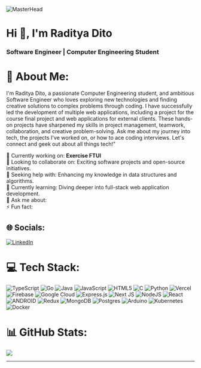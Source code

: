 ![MasterHead](https://developers.giphy.com/branch/master/static/api-512d36c09662682717108a38bbb5c57d.gif)

<h1 align="left">Hi 👋, I'm Raditya Dito</h1>
<h3 align="left">Software Engineer | Computer Engineering Student</h3>



# 💫 About Me:
I'm Raditya Dito, a passionate Computer Engineering student, and ambitious Software Engineer who loves exploring new technologies and finding creative solutions to complex problems through coding. I have successfully led the development of multiple web applications, including a project for the course final project and web applications for external clients. These hands-on projects have sharpened my skills in project management, teamwork, collaboration, and creative problem-solving. Ask me about my journey into tech, the projects I've worked on, or how to ace coding interviews. Let's connect and geek out about all things tech!"


🔭 Currently working on: **Exercise FTUI**<br>
👯 Looking to collaborate on: Exciting software projects and open-source initiatives.<br>
🤝 Seeking help with: Enhancing my knowledge in data structures and algorithms.<br>
🌱 Currently learning: Diving deeper into full-stack web application development.<br>
💬 Ask me about: <br>
⚡ Fun fact: <br>


## 🌐 Socials:
[![LinkedIn](https://img.shields.io/badge/LinkedIn-%230077B5.svg?logo=linkedin&logoColor=white)](https://linkedin.com/in/radityaihsandhiaulhaq) 

# 💻 Tech Stack:
![TypeScript](https://img.shields.io/badge/typescript-%23007ACC.svg?style=flat&logo=typescript&logoColor=white) ![Go](https://img.shields.io/badge/go-%2300ADD8.svg?style=flat&logo=go&logoColor=white) ![Java](https://img.shields.io/badge/java-%23ED8B00.svg?style=flat&logo=java&logoColor=white) ![JavaScript](https://img.shields.io/badge/javascript-%23323330.svg?style=flat&logo=javascript&logoColor=%23F7DF1E) ![HTML5](https://img.shields.io/badge/html5-%23E34F26.svg?style=flat&logo=html5&logoColor=white) ![C](https://img.shields.io/badge/c-%2300599C.svg?style=flat&logo=c&logoColor=white) ![Python](https://img.shields.io/badge/python-3670A0?style=flat&logo=python&logoColor=ffdd54) ![Vercel](https://img.shields.io/badge/vercel-%23000000.svg?style=flat&logo=vercel&logoColor=white) ![Firebase](https://img.shields.io/badge/firebase-%23039BE5.svg?style=flat&logo=firebase) ![Google Cloud](https://img.shields.io/badge/Google%20Cloud-%234285F4.svg?style=flat&logo=google-cloud&logoColor=white) ![Express.js](https://img.shields.io/badge/express.js-%23404d59.svg?style=flat&logo=express&logoColor=%2361DAFB) ![Next JS](https://img.shields.io/badge/Next-black?style=flat&logo=next.js&logoColor=white) ![NodeJS](https://img.shields.io/badge/node.js-6DA55F?style=flat&logo=node.js&logoColor=white) ![React](https://img.shields.io/badge/react-%2320232a.svg?style=flat&logo=react&logoColor=%2361DAFB) ![ANDROID](https://img.shields.io/badge/android-%2320232a.svg?style=flat&logo=android&logoColor=%a4c639) ![Redux](https://img.shields.io/badge/redux-%23593d88.svg?style=flat&logo=redux&logoColor=white) ![MongoDB](https://img.shields.io/badge/MongoDB-%234ea94b.svg?style=flat&logo=mongodb&logoColor=white) ![Postgres](https://img.shields.io/badge/postgres-%23316192.svg?style=flat&logo=postgresql&logoColor=white) ![Arduino](https://img.shields.io/badge/-Arduino-00979D?style=flat&logo=Arduino&logoColor=white) ![Kubernetes](https://img.shields.io/badge/kubernetes-%23326ce5.svg?style=flat&logo=kubernetes&logoColor=white) ![Docker](https://img.shields.io/badge/docker-%230db7ed.svg?style=flat&logo=docker&logoColor=white)
# 📊 GitHub Stats:
![](https://github-readme-streak-stats.herokuapp.com/?user=radityadito&theme=tokyonight&hide_border=false)<br/>


---



